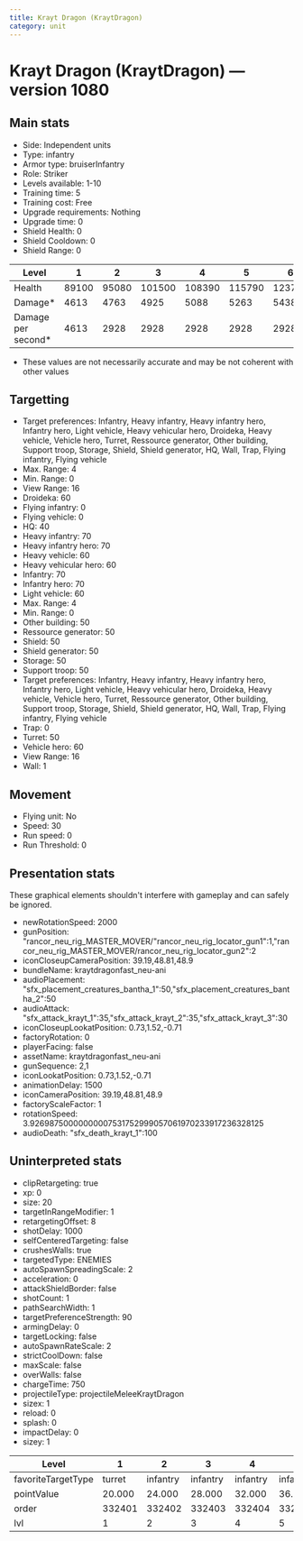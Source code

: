 ```yaml
---
title: Krayt Dragon (KraytDragon)
category: unit
---
```


# Krayt Dragon (KraytDragon) — version 1080

## Main stats

  * Side: Independent units
  * Type: infantry
  * Armor type: bruiserInfantry
  * Role: Striker
  * Levels available: 1-10
  * Training time: 5
  * Training cost: Free
  * Upgrade requirements: Nothing
  * Upgrade time: 0
  * Shield Health: 0
  * Shield Cooldown: 0
  * Shield Range: 0

|Level             |1    |2    |3     |4     |5     |6     |7     |8     |9     |10    |
|------------------|-----|-----|------|------|------|------|------|------|------|------|
|Health            |89100|95080|101500|108390|115790|123750|132300|141500|151400|152260|
|Damage*           |4613 |4763 |4925  |5088  |5263  |5438  |5625  |5813  |6013  |6225  |
|Damage per second*|4613 |2928 |2928  |2928  |2928  |2928  |2928  |2928  |2928  |2928  |

* These values are not necessarily accurate and may be not coherent with other values

## Targetting

  * Target preferences: Infantry, Heavy infantry, Heavy infantry hero, Infantry hero, Light vehicle, Heavy vehicular hero, Droideka, Heavy vehicle, Vehicle hero, Turret, Ressource generator, Other building, Support troop, Storage, Shield, Shield generator, HQ, Wall, Trap, Flying infantry, Flying vehicle
  * Max. Range: 4
  * Min. Range: 0
  * View Range: 16
  * Droideka: 60
  * Flying infantry: 0
  * Flying vehicle: 0
  * HQ: 40
  * Heavy infantry: 70
  * Heavy infantry hero: 70
  * Heavy vehicle: 60
  * Heavy vehicular hero: 60
  * Infantry: 70
  * Infantry hero: 70
  * Light vehicle: 60
  * Max. Range: 4
  * Min. Range: 0
  * Other building: 50
  * Ressource generator: 50
  * Shield: 50
  * Shield generator: 50
  * Storage: 50
  * Support troop: 50
  * Target preferences: Infantry, Heavy infantry, Heavy infantry hero, Infantry hero, Light vehicle, Heavy vehicular hero, Droideka, Heavy vehicle, Vehicle hero, Turret, Ressource generator, Other building, Support troop, Storage, Shield, Shield generator, HQ, Wall, Trap, Flying infantry, Flying vehicle
  * Trap: 0
  * Turret: 50
  * Vehicle hero: 60
  * View Range: 16
  * Wall: 1

## Movement

  * Flying unit: No
  * Speed: 30
  * Run speed: 0
  * Run Threshold: 0

## Presentation stats

These graphical elements shouldn't interfere with gameplay and can safely be ignored.

  * newRotationSpeed: 2000
  * gunPosition: "rancor_neu_rig_MASTER_MOVER/"rancor_neu_rig_locator_gun1":1,"rancor_neu_rig_MASTER_MOVER/rancor_neu_rig_locator_gun2":2
  * iconCloseupCameraPosition: 39.19,48.81,48.9
  * bundleName: kraytdragonfast_neu-ani
  * audioPlacement: "sfx_placement_creatures_bantha_1":50,"sfx_placement_creatures_bantha_2":50
  * audioAttack: "sfx_attack_krayt_1":35,"sfx_attack_krayt_2":35,"sfx_attack_krayt_3":30
  * iconCloseupLookatPosition: 0.73,1.52,-0.71
  * factoryRotation: 0
  * playerFacing: false
  * assetName: kraytdragonfast_neu-ani
  * gunSequence: 2,1
  * iconLookatPosition: 0.73,1.52,-0.71
  * animationDelay: 1500
  * iconCameraPosition: 39.19,48.81,48.9
  * factoryScaleFactor: 1
  * rotationSpeed: 3.92698750000000007531752999057061970233917236328125
  * audioDeath: "sfx_death_krayt_1":100

## Uninterpreted stats

  * clipRetargeting: true
  * xp: 0
  * size: 20
  * targetInRangeModifier: 1
  * retargetingOffset: 8
  * shotDelay: 1000
  * selfCenteredTargeting: false
  * crushesWalls: true
  * targetedType: ENEMIES
  * autoSpawnSpreadingScale: 2
  * acceleration: 0
  * attackShieldBorder: false
  * shotCount: 1
  * pathSearchWidth: 1
  * targetPreferenceStrength: 90
  * armingDelay: 0
  * targetLocking: false
  * autoSpawnRateScale: 2
  * strictCoolDown: false
  * maxScale: false
  * overWalls: false
  * chargeTime: 750
  * projectileType: projectileMeleeKraytDragon
  * sizex: 1
  * reload: 0
  * splash: 0
  * impactDelay: 0
  * sizey: 1

|Level             |1     |2       |3       |4       |5       |6       |7       |8       |9       |10      |
|------------------|------|--------|--------|--------|--------|--------|--------|--------|--------|--------|
|favoriteTargetType|turret|infantry|infantry|infantry|infantry|infantry|infantry|infantry|infantry|infantry|
|pointValue        |20.000|24.000  |28.000  |32.000  |36.000  |40.000  |44.000  |48.000  |52.000  |60.000  |
|order             |332401|332402  |332403  |332404  |332405  |332406  |332407  |332408  |332409  |332410  |
|lvl               |1     |2       |3       |4       |5       |6       |7       |8       |9       |10      |

